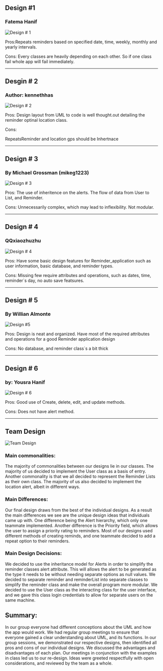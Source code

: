 ## Design #1 
### Fatema Hanif

![Design # 1](UML%20Design%20Pictures/Design%20%231.PNG)

Pros:Repeats reminders based on specified date, time, weekly, monthly and yearly intervals.

Cons: Every classes are heavily depending on each other. So if one class fail whole app will fail immediately.



---

## Desgin # 2

### Author: kennethhas

![Design # 2](UML%20Design%20Pictures/Design%20%232.PNG)





Pros:
Design layout from UML to code is well thought.out
detailing the reminder optinal location class.

Cons:

RepeatsReminder and location gps should be Inhertnace 

---

## Design # 3

### By Michael Grossman (mikeg1223)

![Design # 3](UML%20Design%20Pictures/Design%20%233.PNG)



Pros:
The use of inheritence on the alerts. The flow of data from User to List, and Reminder.

Cons:
Unnecessarily complex, which may lead to inflexibility. Not modular. 

---

## Design # 4 

### QQxiaozhuzhu

![Design # 4](UML%20Design%20Pictures/Design%20%234.PNG)



Pros: Have some basic design features for Reminder_application such as user information, basic database, and reminder types.

Cons: Missing few require attributes and operations, such as dates, time, reminder`s day, no auto save featsures. 

---

## Design # 5

### By Willian Almonte

![Design #5](UML%20Design%20Pictures/Design%20%235.PNG)

Pros: Design is neat and organized. Have most of the required attributes and operations for a good Reminder application design 



Cons: No database, and reminder class`s a bit thick 



---

## Design # 6
### by: Yousra Hanif


![Design # 6](UML%20Design%20Pictures/Design%20%236.PNG)



Pros: Good use of Create, delete, edit, and update methods.



Cons: Does not have alert method. 

---

## Team Design

![Team Design](UML%20Design%20Pictures/design-team.PNG)

### Main commonalities:

The majority of commonalities between our designs lie in our classes. The majority of us decided to implement the User class as a basis of entry. Another commonality is that we all decided to represent the Reminder Lists as their own class. The majority of us also decided to implement the location alert, albeit in different ways. 

### Main Differences:

Our final design draws from the best of the individual designs. As a result the main differences we see are the unique design ideas that individuals came up with. One difference being the Alert hierarchy, which only one teammate implemented. Another difference is the Priority field, which allows the user to assign a priority rating to reminders. Most of our designs used different methods of creating reminds, and  one teammate decided to add a repeat option to their reminders. 

### Main Design Decisions:

We decided to use the inheritance model for Alerts in order to simplify the reminder classes alert attribute. This will allows the alert to be generated as the type it needs to be without needing separate options as null values. We decided to separate reminder and reminderList into separate classes to simplify the reminder class and make the overall program more modular. We decided to use the User class as the interacting class for the user interface, and we gave this class login credentials to allow for separate users on the same machine. 


## Summary: 

In our group everyone had different conceptions about the UML and how the app would work. We had regular group meetings to ensure that everyone gained a clear understanding about UML, and its functions. In our group sessions, we demonstrated our respective designs, then identified all pros and cons of our individual designs. We discussed the advantages and disadvantages of each plan. Our meetings in conjunction with the examples in class led us to our re-design. Ideas were greeted respectfully with open considerations, and reviewed by the team as a whole.
